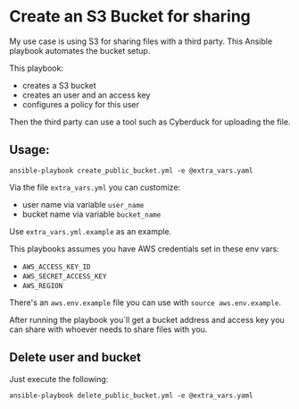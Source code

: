 # Create an S3 Bucket for sharing

My use case is using S3 for sharing files 
with a third party. This Ansible playbook 
automates the bucket setup. 

This playbook:
- creates a S3 bucket
- creates an user and an access key
- configures a policy for this user

Then the third party can use a tool such as Cyberduck 
for uploading the file.

## Usage:
 
```
ansible-playbook create_public_bucket.yml -e @extra_vars.yaml
```

Via the file `extra_vars.yml` you can customize:
- user name via variable `user_name`
- bucket name via variable `bucket_name`

Use `extra_vars.yml.example` as an example. 

This playbooks assumes you have AWS credentials set 
in these env vars:
- `AWS_ACCESS_KEY_ID`
- `AWS_SECRET_ACCESS_KEY`
- `AWS_REGION`

There's an `aws.env.example` file you can use with `source aws.env.example`.  

After running the playbook you´ll get a bucket address
and access key you can share with whoever needs to share
files with you.


## Delete user and bucket

Just execute the following:
```
ansible-playbook delete_public_bucket.yml -e @extra_vars.yaml
```
